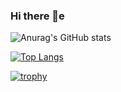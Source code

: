 ### Hi there 👋e

![Anurag's GitHub stats](https://github-readme-stats.vercel.app/api?username=Raskc&show_icons=true&theme=radical)

[![Top Langs](https://github-readme-stats.vercel.app/api/top-langs/?username=Raskc&theme=radical)](https://github.com/anuraghazra/github-readme-stats)

[![trophy](https://github-profile-trophy.vercel.app/?username=Raskc&theme=radical)](https://github.com/ryo-ma/github-profile-trophy)
